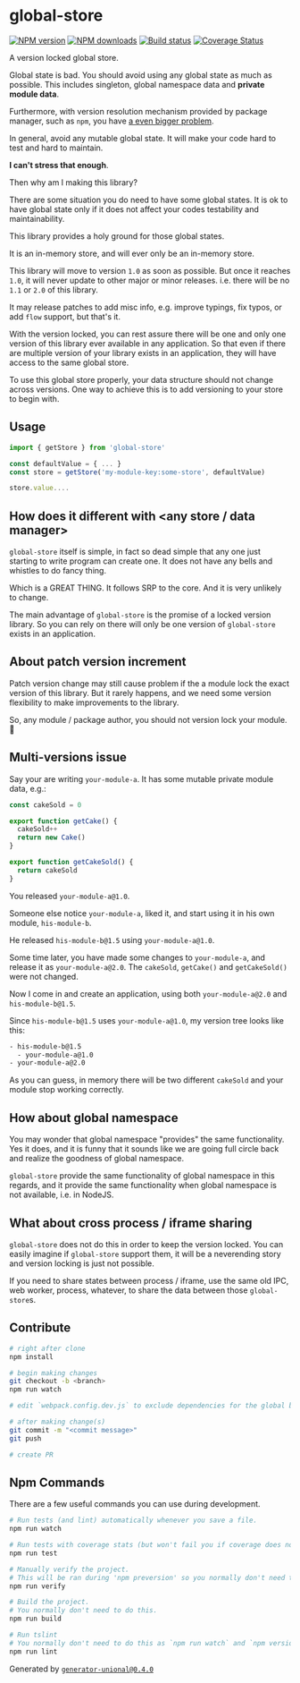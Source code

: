 # global-store

[![NPM version][npm-image]][npm-url]
[![NPM downloads][downloads-image]][downloads-url]
[![Build status][travis-image]][travis-url]
[![Coverage Status][coveralls-image]][coveralls-url]

A version locked global store.

Global state is bad.
You should avoid using any global state as much as possible.
This includes singleton, global namespace data and **private module data**.

Furthermore, with version resolution mechanism provided by package manager, such as `npm`, you have [a even bigger problem](#multi-versions-issue).

In general, avoid any mutable global state.
It will make your code hard to test and hard to maintain.

**I can't stress that enough**.

Then why am I making this library?

There are some situation you do need to have some global states.
It is ok to have global state only if it does not affect your codes testability and maintainability.

This library provides a holy ground for those global states.

It is an in-memory store, and will ever only be an in-memory store.

This library will move to version `1.0` as soon as possible.
But once it reaches `1.0`, it will never update to other major or minor releases.
i.e. there will be no `1.1` or `2.0` of this library.

It may release patches to add misc info, e.g. improve typings, fix typos, or add `flow` support, but that's it.

With the version locked, you can rest assure there will be one and only one version of this library ever available in any application.
So that even if there are multiple version of your library exists in an application, they will have access to the same global store.

To use this global store properly, your data structure should not change across versions.
One way to achieve this is to add versioning to your store to begin with.

## Usage

```ts
import { getStore } from 'global-store'

const defaultValue = { ... }
const store = getStore('my-module-key:some-store', defaultValue)

store.value....

```

## How does it different with <any store / data manager>

`global-store` itself is simple, in fact so dead simple that any one just starting to write program can create one.
It does not have any bells and whistles to do fancy thing.

Which is a GREAT THING.
It follows SRP to the core.
And it is very unlikely to change.

The main advantage of `global-store` is the promise of a locked version library.
So you can rely on there will only be one version of `global-store` exists in an application.

## About patch version increment

Patch version change may still cause problem if the a module lock the exact version of this library.
But it rarely happens, and we need some version flexibility to make improvements to the library.

So, any module / package author, you should not version lock your module. :tada:

## Multi-versions issue

Say your are writing `your-module-a`.
It has some mutable private module data, e.g.:

```ts
const cakeSold = 0

export function getCake() {
  cakeSold++
  return new Cake()
}

export function getCakeSold() {
  return cakeSold
}
```

You released `your-module-a@1.0`.

Someone else notice `your-module-a`, liked it, and start using it in his own module, `his-module-b`.

He released `his-module-b@1.5` using `your-module-a@1.0`.

Some time later, you have made some changes to `your-module-a`, and release it as `your-module-a@2.0`.
The `cakeSold`, `getCake()` and `getCakeSold()` were not changed.

Now I come in and create an application, using both `your-module-a@2.0` and `his-module-b@1.5`.

Since `his-module-b@1.5` uses `your-module-a@1.0`, my version tree looks like this:

```sh
- his-module-b@1.5
  - your-module-a@1.0
- your-module-a@2.0
```

As you can guess, in memory there will be two different `cakeSold` and your module stop working correctly.

## How about global namespace

You may wonder that global namespace "provides" the same functionality.
Yes it does, and it is funny that it sounds like we are going full circle back and realize the goodness of global namespace.

`global-store` provide the same functionality of global namespace in this regards, and it provide the same functionality when global namespace is not available, i.e. in NodeJS.

## What about cross process / iframe sharing

`global-store` does not do this in order to keep the version locked.
You can easily imagine if `global-store` support them, it will be a neverending story and version locking is just not possible.

If you need to share states between process / iframe, use the same old IPC, web worker, process, whatever, to share the data between those `global-store`s.

## Contribute

```sh
# right after clone
npm install

# begin making changes
git checkout -b <branch>
npm run watch

# edit `webpack.config.dev.js` to exclude dependencies for the global build.

# after making change(s)
git commit -m "<commit message>"
git push

# create PR
```

## Npm Commands

There are a few useful commands you can use during development.

```sh
# Run tests (and lint) automatically whenever you save a file.
npm run watch

# Run tests with coverage stats (but won't fail you if coverage does not meet criteria)
npm run test

# Manually verify the project.
# This will be ran during 'npm preversion' so you normally don't need to run this yourself.
npm run verify

# Build the project.
# You normally don't need to do this.
npm run build

# Run tslint
# You normally don't need to do this as `npm run watch` and `npm version` will automatically run lint for you.
npm run lint
```

Generated by [`generator-unional@0.4.0`](https://github.com/unional/unional-cli)

[npm-image]: https://img.shields.io/npm/v/global-store.svg?style=flat
[npm-url]: https://npmjs.org/package/global-store
[downloads-image]: https://img.shields.io/npm/dm/global-store.svg?style=flat
[downloads-url]: https://npmjs.org/package/global-store
[travis-image]: https://img.shields.io/travis/unional/global-store.svg?style=flat
[travis-url]: https://travis-ci.org/unional/global-store
[coveralls-image]: https://coveralls.io/repos/github/unional/global-store/badge.svg
[coveralls-url]: https://coveralls.io/github/unional/global-store
